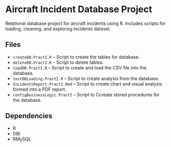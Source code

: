 # Aircraft Incident Database Project
Relational database project for aircraft incidents using R. Includes scripts for loading, cleaning, and exploring incidents dataset. 

## Files
- `createDB.PractI.R` – Script to create the tables for database.
- `deleteDB.PractI.R` – Script to delete tables.
- `loadDB.PractI.R` – Script to create and load the CSV file into the database.
- `testDBLoading.PractI.R` – Script to create analysis from the database.
- `IncidentsReport.PractI.Rmd` – Script to create chart and visual analysis formed into a PDF report.
- `configBusinessLogic.PractI` – Script to Ccreate stored procedures for the database.

## Dependencies
- R 
- DBI
- RMySQL
